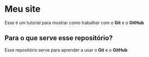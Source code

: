 # Meu site
Esse é um tutorial para mostrar como trabalhar com o **Git** e o **GitHub**

## Para o que serve esse repositório?
Esse repositório serve para aprender a usar o **Git** e o **GitHub**
